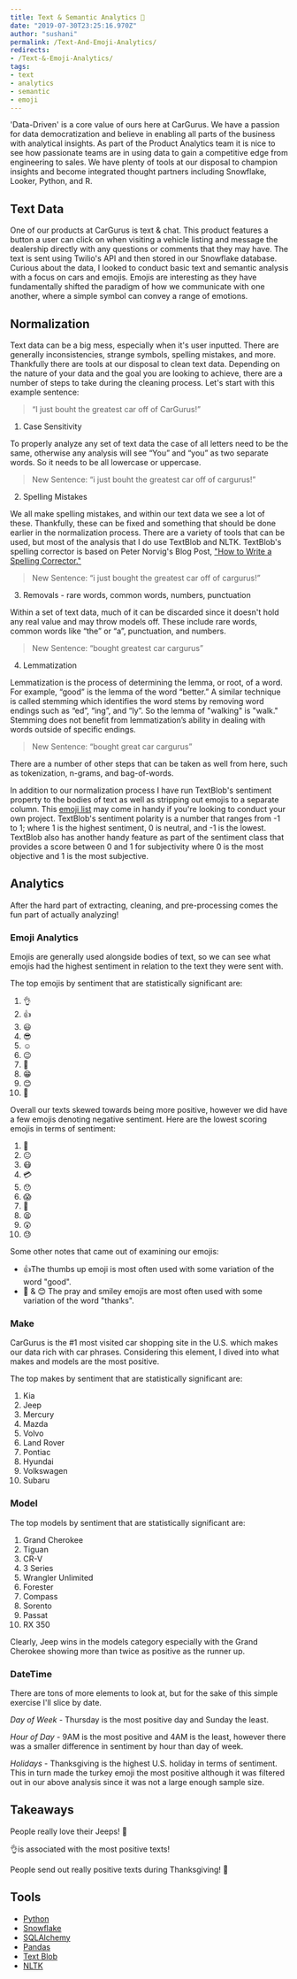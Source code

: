 ```yaml
---
title: Text & Semantic Analytics 📱
date: "2019-07-30T23:25:16.970Z"
author: "sushani"
permalink: /Text-And-Emoji-Analytics/
redirects:
- /Text-&-Emoji-Analytics/
tags:
- text
- analytics
- semantic
- emoji
---
```



'Data-Driven' is a core value of ours here at CarGurus. We have a passion for data democratization and believe in enabling all parts of the business with analytical insights. As part of the Product Analytics team it is nice to see how passionate teams are in using data to gain a competitive edge from engineering to sales. We have plenty of tools at our disposal to champion insights and become integrated thought partners including Snowflake, Looker, Python, and R.

## Text Data

One of our products at CarGurus is text & chat. This product features a button a user can click on when visiting a vehicle listing and message the dealership directly with any questions or  comments that they may have. The text is sent using Twilio's API and then stored in our Snowflake database. Curious about the data, I looked to conduct basic text and semantic analysis with a focus on cars and emojis. Emojis are interesting as they have fundamentally shifted the paradigm of how we communicate with one another, where a simple symbol can convey a range of emotions. 

## Normalization

Text data can be a big mess, especially when it's user inputted. There are generally inconsistencies, strange symbols, spelling mistakes, and more. Thankfully there are tools at our disposal to clean text data. Depending on the nature of your data and the goal you are looking to achieve, there are a number of steps to take during the cleaning process. Let's start with this example sentence:

> “I just bouht the greatest car off of CarGurus!” 

1. Case Sensitivity 

To properly analyze any set of text data the case of all letters need to be the same, otherwise any analysis will see “You” and “you” as two separate words. So it needs to be all lowercase or uppercase. 

> New Sentence: “i just bouht the greatest car off of cargurus!” 

2. Spelling Mistakes 

We all make spelling mistakes, and within our text data we see a lot of these. Thankfully, these can be fixed and something that should be done earlier in the normalization process. There are a variety of tools that can be used, but most of the analysis that I do use TextBlob and NLTK. TextBlob's spelling corrector is based on Peter Norvig's Blog Post, ["How to Write a Spelling Corrector."](https://norvig.com/spell-correct.html) 

> New Sentence: “i just bought the greatest car off of cargurus!”

3. Removals - rare words, common words, numbers, punctuation

Within a set of text data, much of it can be discarded since it doesn't hold any real value and may throw models off. These include rare words, common words like “the” or “a”, punctuation, and numbers. 

> New Sentence: “bought greatest car cargurus” 

4. Lemmatization 

Lemmatization is the process of determining the lemma, or root, of a word. For example, “good” is the lemma of the word “better.” A similar technique is called stemming which identifies the word stems by removing word endings such as “ed”, “ing”, and “ly”. So the lemma of "walking" is "walk." Stemming does not benefit from lemmatization’s ability in dealing with words outside of specific endings. 

> New Sentence: “bought great car cargurus” 

There are a number of other steps that can be taken as well from here, such as tokenization, n-grams, and bag-of-words.

In addition to our normalization process I have run TextBlob's sentiment property to the bodies of text as well as stripping out emojis to a separate column. This [emoji list](https://github.com/theraot/emoji) may come in handy if you're looking to conduct your own project. TextBlob's sentiment polarity is a number that ranges from -1 to 1; where 1 is the highest sentiment, 0 is neutral, and -1 is the lowest. TextBlob also has another handy feature as part of the sentiment class that provides a score between 0 and 1 for subjectivity where 0 is the most objective and 1 is the most subjective. 

## Analytics

After the hard part of extracting, cleaning, and pre-processing comes the fun part of actually analyzing! 

### Emoji Analytics

Emojis are generally used alongside bodies of text, so we can see what emojis had the highest sentiment in relation to the text they were sent with. 

The top emojis by sentiment that are statistically significant are: 

1. 👌
2. 👍
3. 😃
4. 😎
5. ️☺️
6. 😉
7. 🙂
8. 😁
9. 😊
10. 🙏

Overall our texts skewed towards being more positive, however we did have a few emojis denoting negative sentiment. Here are the lowest scoring emojis in terms of sentiment:

1. 😤
2. 😐
3. 😷
4. 💳
5. 😯
6. 😱
7. 🛑
8. 😫
9. 😲
10. 😓

Some other notes that came out of examining our emojis:

* 👍The thumbs up emoji is most often used with some variation of the word "good". 
* 🙏 & 😊 The pray and smiley emojis are most often used with some variation of the word "thanks". 

### Make

CarGurus is the #1 most visited car shopping site in the U.S. which makes our data rich with car phrases. Considering this element, I dived into what makes and models are the most positive. 

The top makes by sentiment that are statistically significant are:

1. Kia 
2. Jeep
3. Mercury 
4. Mazda
5. Volvo
6. Land Rover
7. Pontiac 
8. Hyundai 
9. Volkswagen 
10. Subaru 

### Model

The top models by sentiment that are statistically significant are:

1. Grand Cherokee 
2. Tiguan 
3. CR-V 
4. 3 Series  
5. Wrangler Unlimited 
6. Forester 
7. Compass 
8. Sorento 
9. Passat 
10. RX 350

Clearly, Jeep wins in the models category especially with the Grand Cherokee showing more than twice as positive as the runner up. 

### DateTime

There are tons of more elements to look at, but for the sake of this simple exercise I'll slice by date. 

*Day of Week* - Thursday is the most positive day and Sunday the least.

*Hour of Day* - 9AM is the most positive and 4AM is the least, however there was a smaller difference in sentiment by hour than day of week. 

*Holidays* - Thanksgiving is the highest U.S. holiday in terms of sentiment. This in turn made the turkey emoji the most positive although it was filtered out in our above analysis since it was not a large enough sample size.


## Takeaways

People really love their Jeeps! 🚗

👌is associated with the most positive texts!

People send out really positive texts during Thanksgiving! 🦃 


## Tools

* [Python](https://www.python.org/)
* [Snowflake](https://www.snowflake.com/)
* [SQLAlchemy](https://pypi.org/project/SQLAlchemy/)
* [Pandas](https://pandas.pydata.org/)
* [Text Blob](https://textblob.readthedocs.io/en/dev/)
* [NLTK](https://www.nltk.org/)